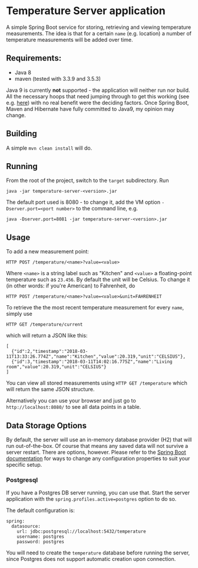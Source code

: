 # Temperature Server application

A simple Spring Boot service for storing, retrieving and viewing temperature measurements. The idea is that for a certain `name` (e.g. location) a number of temperature measurements will be added over time.

## Requirements:

* Java 8
* maven (tested with 3.3.9 and 3.5.3)

Java 9 is currently **not** supported - the application will neither run nor build. All the necessary hoops that need
jumping through to get this working (see e.g. [here](https://blog.frankel.ch/migrating-to-java-9/1/)) with no real
benefit were the deciding factors. Once Spring Boot, Maven and Hibernate have fully committed to Java9, my opinion may change.

## Building

A simple `mvn clean install` will do.

## Running

From the root of the project, switch to the `target` subdirectory. Run

```
java -jar temperature-server-<version>.jar
```

The default port used is 8080 - to change it, add the VM option `-Dserver.port=<port number>` to the command line, e.g.

```
java -Dserver.port=8081 -jar temperature-server-<version>.jar
```

## Usage

To add a new measurement point:

`HTTP POST /temperature/<name>?value=<value>`

Where `<name>` is a string label such as "Kitchen" and `<value>` a floating-point temperature such as `23.456`. By
default the unit will be Celsius. To change it (in other words: if you're American) to Fahrenheit, do

`HTTP POST /temperature/<name>?value=<value>&unit=FAHRENHEIT`

To retrieve the the most recent temperature measurement for every `name`, simply use

`HTTP GET /temperature/current`

which will return a JSON like this:

```
[
  {"id":2,"timestamp":"2018-03-11T13:33:26.774Z","name":"Kitchen","value":20.319,"unit":"CELSIUS"},
  {"id":3,"timestamp":"2018-03-11T14:02:16.775Z","name":"Living room","value":20.319,"unit":"CELSIUS"}
]
```

You can view all stored measurements using `HTTP GET /temperature` which will return the same JSON structure.

Alternatively you can use your browser and just go to `http://localhost:8080/` to see all data points in a table.

## Data Storage Options

By default, the server will use an in-memory database provider (H2) that will run out-of-the-box. Of course that means
any saved data will not survive a server restart. There are options, however. Please refer to the [Spring Boot documentation](https://docs.spring.io/spring-boot/docs/current/reference/html/boot-features-external-config.html#boot-features-external-config) for ways to change any configuration properties to suit your specific setup.

### Postgresql

If you have a Postgres DB server running, you can use that. Start the server application with the `spring.profiles.active=postgres`
option to do so.

The default configuration is:

```
spring:
  datasource:
    url: jdbc:postgresql://localhost:5432/temperature
    username: postgres
    password: postgres
```

You will need to create the `temperature` database before running the server, since Postgres does not support automatic creation upon connection.
